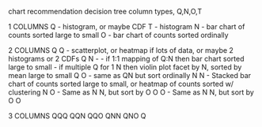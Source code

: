 chart recommendation decision tree
column types, Q,N,O,T

1 COLUMNS
Q - histogram, or maybe CDF
T - histogram
N - bar chart of counts sorted large to small
O - bar chart of counts sorted ordinally

2 COLUMNS
Q Q - scatterplot, or heatmap if lots of data, or maybe 2 histograms or 2 CDFs
Q N - - if 1:1 mapping of Q:N then bar chart sorted large to small - if multiple Q for 1 N then violin plot facet by N, sorted by mean large to small
Q O - same as QN but sort ordinally
N N - Stacked bar chart of counts sorted large to small, or heatmap of counts sorted w/ clustering
N O - Same as N N, but sort by O
O O - Same as N N, but sort by O O

3 COLUMNS
QQQ
QQN
QQO
QNN
QNO
Q
